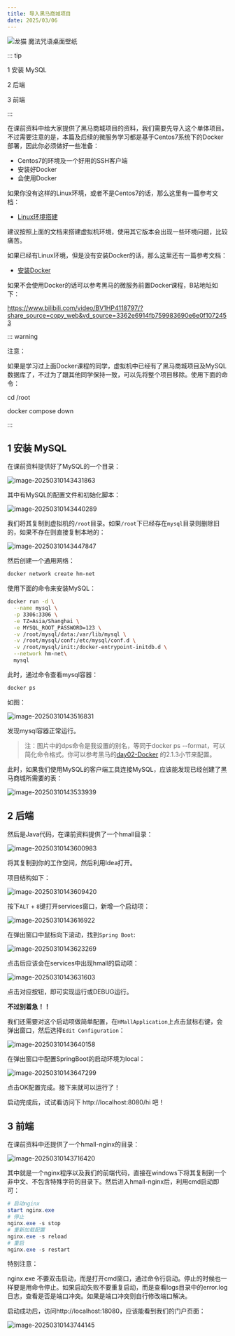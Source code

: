 ```yaml
---
title: 导入黑马商城项目
date: 2025/03/06
---
```


![龙猫 魔法咒语桌面壁纸](https://bizhi1.com/wp-content/uploads/2025/01/my-neighbor-totoro-magic-spell-desktop-wallpaper.jpg)

::: tip

1 安装 MySQL

2 后端

3 前端

:::

在课前资料中给大家提供了黑马商城项目的资料，我们需要先导入这个单体项目。不过需要注意的是，本篇及后续的微服务学习都是基于Centos7系统下的Docker部署，因此你必须做好一些准备：

- Centos7的环境及一个好用的SSH客户端
- 安装好Docker
- 会使用Docker

如果你没有这样的Linux环境，或者不是Centos7的话，那么这里有一篇参考文档：

- [Linux环境搭建](https://b11et3un53m.feishu.cn/wiki/FJAnwOhpIihMkLkOKQocdWZ7nUc) 

建议按照上面的文档来搭建虚拟机环境，使用其它版本会出现一些环境问题，比较痛苦。

如果已经有Linux环境，但是没有安装Docker的话，那么这里还有一篇参考文档：

- [安装Docker](https://b11et3un53m.feishu.cn/wiki/Rfocw7ctXij2RBkShcucLZbrn2d) 

如果不会使用Docker的话可以参考黑马的微服务前置Docker课程，B站地址如下：

https://www.bilibili.com/video/BV1HP4118797/?share_source=copy_web&vd_source=3362e6914fb759983690e6e0f1072453

::: warning

注意：

如果是学习过上面Docker课程的同学，虚拟机中已经有了黑马商城项目及MySQL数据库了，不过为了跟其他同学保持一致，可以先将整个项目移除。使用下面的命令：

cd /root

docker compose down

:::



## 1 安装 MySQL

在课前资料提供好了MySQL的一个目录：

![image-20250310143431863](images/1-Microservices/image-20250310143431863.png)

其中有MySQL的配置文件和初始化脚本：

![image-20250310143440289](images/1-Microservices/image-20250310143440289.png)

我们将其复制到虚拟机的`/root`目录。如果`/root`下已经存在`mysql`目录则删除旧的，如果不存在则直接复制本地的：

![image-20250310143447847](images/1-Microservices/image-20250310143447847.png)

然后创建一个通用网络：

```bash
docker network create hm-net
```

使用下面的命令来安装MySQL：

```bash
docker run -d \
  --name mysql \
  -p 3306:3306 \
  -e TZ=Asia/Shanghai \
  -e MYSQL_ROOT_PASSWORD=123 \
  -v /root/mysql/data:/var/lib/mysql \
  -v /root/mysql/conf:/etc/mysql/conf.d \
  -v /root/mysql/init:/docker-entrypoint-initdb.d \
  --network hm-net\
  mysql
```

此时，通过命令查看mysql容器：

```bash
docker ps
```

如图：

![image-20250310143516831](images/1-Microservices/image-20250310143516831.png)

发现mysql容器正常运行。

> 注：图片中的dps命令是我设置的别名，等同于docker ps --format，可以简化命令格式。你可以参考黑马的[day02-Docker](https://b11et3un53m.feishu.cn/wiki/MWQIw4Zvhil0I5ktPHwcoqZdnec) 的2.1.3小节来配置。

此时，如果我们使用MySQL的客户端工具连接MySQL，应该能发现已经创建了黑马商城所需要的表：

![image-20250310143533939](images/1-Microservices/image-20250310143533939.png)





## 2 后端

然后是Java代码，在课前资料提供了一个hmall目录：

![image-20250310143600983](images/1-Microservices/image-20250310143600983.png)

将其复制到你的工作空间，然后利用Idea打开。

项目结构如下：

![image-20250310143609420](images/1-Microservices/image-20250310143609420.png)

按下`ALT` + `8`键打开services窗口，新增一个启动项：

![image-20250310143616922](images/1-Microservices/image-20250310143616922.png)

在弹出窗口中鼠标向下滚动，找到`Spring Boot`:

![image-20250310143623269](images/1-Microservices/image-20250310143623269.png)

点击后应该会在services中出现hmall的启动项：

![image-20250310143631603](images/1-Microservices/image-20250310143631603.png)

点击对应按钮，即可实现运行或DEBUG运行。

**不过别着急！！**

我们还需要对这个启动项做简单配置，在`HMallApplication`上点击鼠标右键，会弹出窗口，然后选择`Edit Configuration`：

![image-20250310143640158](images/1-Microservices/image-20250310143640158.png)

在弹出窗口中配置SpringBoot的启动环境为local：

![image-20250310143647299](images/1-Microservices/image-20250310143647299.png)

点击OK配置完成。接下来就可以运行了！

启动完成后，试试看访问下 http://localhost:8080/hi 吧！





## 3 前端

在课前资料中还提供了一个hmall-nginx的目录：

![image-20250310143716420](images/1-Microservices/image-20250310143716420.png)

其中就是一个nginx程序以及我们的前端代码，直接在windows下将其复制到一个非中文、不包含特殊字符的目录下。然后进入hmall-nginx后，利用cmd启动即可：

```powershell
# 启动nginx
start nginx.exe
# 停止
nginx.exe -s stop
# 重新加载配置
nginx.exe -s reload
# 重启
nginx.exe -s restart
```

特别注意：

nginx.exe 不要双击启动，而是打开cmd窗口，通过命令行启动。停止的时候也一样要是用命令停止。如果启动失败不要重复启动，而是查看logs目录中的error.log日志，查看是否是端口冲突。如果是端口冲突则自行修改端口解决。

启动成功后，访问http://localhost:18080，应该能看到我们的门户页面：

![image-20250310143744145](images/1-Microservices/image-20250310143744145.png)